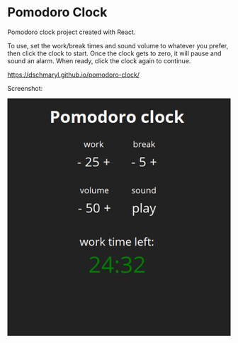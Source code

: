 # Pomodoro Clock

Pomodoro clock project created with React.

To use, set the work/break times and sound volume to whatever you prefer, then click the clock to start. Once the clock gets to zero, it will pause and sound an alarm. When ready, click the clock again to continue.

https://dschmaryl.github.io/pomodoro-clock/

Screenshot:

![Pomodoro Clock Screenshot](/public/static/screenshot.png?raw=true)

